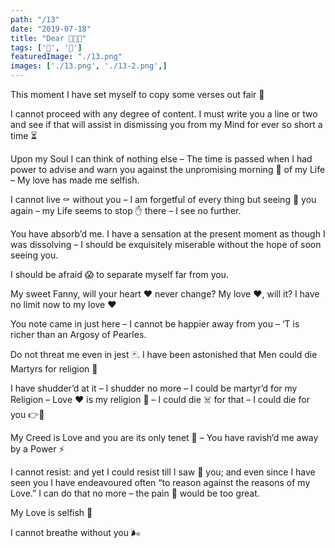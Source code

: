 ```yaml
---
path: "/13"
date: "2019-07-18"
title: "Dear 🥰🥰🥰"
tags: ['🐘', '💍']
featuredImage: "./13.png"
images: ['./13.png', './13-2.png',]
---
```

This moment I have set myself to copy some verses out fair 📝 

I cannot proceed with any degree of content. I must write you a line or two and see if that will assist in dismissing you from my Mind for ever so short a time ⏳

Upon my Soul I can think of nothing else – The time is passed when I had power to advise and warn you against the unpromising morning 🌄 of my Life – My love has made me selfish. 

I cannot live ⚰️ without you – I am forgetful of every thing but seeing 👀 you again – my Life seems to stop ✋ there – I see no further. 

You have absorb’d me. I have a sensation at the present moment as though I was dissolving – I should be exquisitely miserable without the hope of soon seeing you. 

I should be afraid 😱 to separate myself far from you. 

My sweet Fanny, will your heart ❤️ never change? My love ❤️, will it? I have no limit now to my love ❤️

You note came in just here – I cannot be happier away from you – ‘T is richer than an Argosy of Pearles. 

Do not threat me even in jest 🃏. I have been astonished that Men could die Martyrs for religion 💒 

I have shudder’d at it – I shudder no more – I could be martyr’d for my Religion – Love ❤️ is my religion 💒 – I could die ☠️ for that – I could die for you 👉🙍‍

My Creed is Love and you are its only tenet 🏡 – You have ravish’d me away by a Power ⚡️ 

I cannot resist: and yet I could resist till I saw 👀 you; and even since I have seen you I have endeavoured often “to reason against the reasons of my Love.” I can do that no more – the pain 🤕 would be too great.

My Love is selfish 🦀 

I cannot breathe without you 🌬
